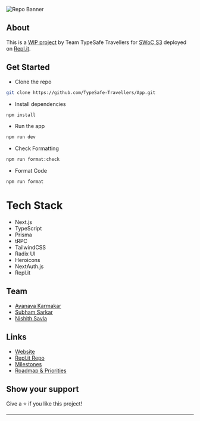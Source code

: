 ![Repo Banner](https://socialify.git.ci/TypeSafe-Travellers/App/image?description=1&language=1&name=1&owner=1&pattern=Solid&theme=Dark)

## About

This is a [WIP project](https://app.typesafetravellers.repl.co/) by Team TypeSafe Travellers for [SWoC S3](https://swoc.getsocialnow.co/) deployed on [Repl.it](https://app.typesafetravellers.repl.co/).

## Get Started

- Clone the repo

```bash
git clone https://github.com/TypeSafe-Travellers/App.git
```

- Install dependencies

```bash
npm install
```

- Run the app

```bash
npm run dev
```

- Check Formatting

```bash
npm run format:check
```

- Format Code

```bash
npm run format
```

# Tech Stack

- Next.js
- TypeScript
- Prisma
- tRPC
- TailwindCSS
- Radix UI
- Heroicons
- NextAuth.js
- Repl.it

## Team

- [Ayanava Karmakar](https://github.com/AyanavaKarmakar)
- [Subham Sarkar](https://github.com/ssarkar551)
- [Nishith Savla](https://github.com/Nishith-Savla)

## Links

- [Website](https://app.typesafetravellers.repl.co//)
- [Repl.it Repo](https://replit.com/@TypeSafeTravellers/App)
- [Milestones](https://github.com/TypeSafe-Travellers/App/milestones)
- [Roadmap & Priorities](https://github.com/TypeSafe-Travellers/App/projects?query=is%3Aopen)

## Show your support

Give a ⭐️ if you like this project!

---
